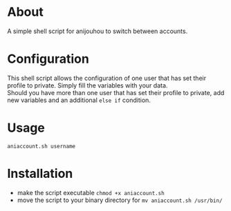 # About
A simple shell script for anijouhou to switch between accounts.
# Configuration
This shell script allows the configuration of one user that has set their profile to private. Simply fill the variables with your data. <br> Should you have more than one user that has set their profile to private, add new variables and an additional `else if` condition.
# Usage
`aniaccount.sh username`
# Installation
- make the script executable `chmod +x aniaccount.sh`
- move the script to your binary directory for `mv aniaccount.sh /usr/bin/`
